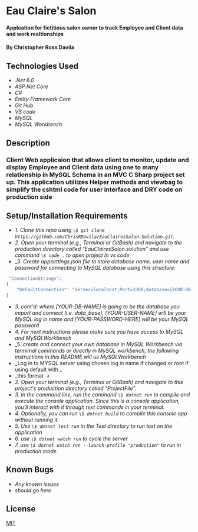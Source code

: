# Eau Claire's Salon

#### Applcation for fictitious salon owner to track Employee and Client data and work realtionships

#### By Christopher Ross Davila

## Technologies Used

* _.Net 6.0_
* _ASP.Net Core_
* _C#_
* _Entity Framework Core_
* _Git Hub_
* _VS code_
* _MySQL_
* _MySQL Workbench_


## Description
### Client Web applicaion that allows client to monitor, update and display Employee and Client data using one to many relationship in MySQL Schema in an MVC C Sharp project set up. This application utiilizes Helper methods and viewbag to simplify the cshtml code for user interface and DRY code on production side

## Setup/Installation Requirements

* _1. Clone this repo using `\$ git clone https://github.com/ChrisRDavila/EauClairesSalon.Solution.git`._
* _2. Open your terminal (e.g., Terminal or GitBash) and navigate to the production directory called "EauClairesSalon.solution" and use command `\$ code .` to open project in vs code_
* _3. _Create appsettings.json file to store database name, user name and password for connecting to MySQL database using this structure:_
```cs
 "ConnectionStrings": 
{
    "DefaultConnection": "Server=localhost;Port=3306;database=[YOUR-DB-NAME];uid=[YOUR-USER-HERE];pwd=[YOUR-PASSWORD-HERE];"
}
```
* _3. cont'd: where [YOUR-DB-NAME] is going to be the database you import and connect (i.e. data_base), [YOUR-USER-NAME] will be your MySQL log in name and [YOUR-PASSWORD-HERE] will be your MySQL password_
* _4. For next instructions please make sure you have access to MySQL and MySQLWorkbench_
* _5. _create and connect your own database in MySQL Workbench via termimal commands or directly in MySQL workbench, the following instructions in this README will us MySQLWorkbench_
* _Log in to MYSQL server using chosen log in name if changed or root if using default with _
* _this format -> 
* _2. Open your terminal (e.g., Terminal or GitBash) and navigate to this project's production directory called "ProjectFile"._
* _3. In the command line, run the command `\$ dotnet run` to compile and execute the console application. Since this is a console application, you'll interact with it through text commands in your terminal._
* _4. Optionally, you can run `\$ dotnet build` to compile this console app without running it._
* _5. Use `\$ dotnet test run` in the Test directory to run test on the application_
* _6. use `\$ dotnet watch run` to cycle the server_
* _7. use `\$ dotnet watch run --launch-profile "production"` to run in production mode_


## Known Bugs

* _Any known issues_
* _should go here_

## License
[MIT](https://yourlicesnepage)
